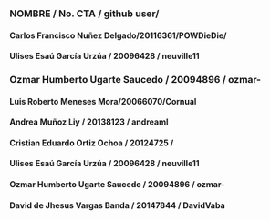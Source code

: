 ### NOMBRE / No. CTA / github user/
#### Carlos Francisco Nuñez Delgado/20116361/POWDieDie/
#### Ulises Esaú García Urzúa / 20096428 / neuville11
### Ozmar Humberto Ugarte Saucedo / 20094896 / ozmar-
#### Luis Roberto Meneses Mora/20066070/Cornual
#### Andrea Muñoz Liy / 20138123 / andreaml
#### Cristian Eduardo Ortiz Ochoa / 20124725 / 
#### Ulises Esaú García Urzúa / 20096428 / neuville11
#### Ozmar Humberto Ugarte Saucedo / 20094896 / ozmar-
#### David de Jhesus Vargas Banda / 20147844 / DavidVaba